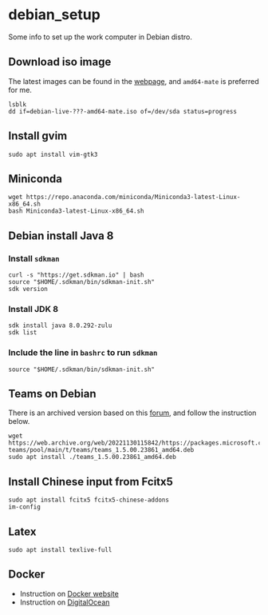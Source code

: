 # debian_setup

Some info to set up the work computer in Debian distro.

## Download iso image
The latest images can be found in the [webpage](https://cdimage.debian.org/cdimage/release/current-live/amd64/iso-hybrid/), and `amd64-mate` is preferred for me.
```
lsblk
dd if=debian-live-???-amd64-mate.iso of=/dev/sda status=progress
```
## Install gvim
```
sudo apt install vim-gtk3
```
## Miniconda
```
wget https://repo.anaconda.com/miniconda/Miniconda3-latest-Linux-x86_64.sh
bash Miniconda3-latest-Linux-x86_64.sh
```
## Debian install Java 8
### Install `sdkman`
```
curl -s "https://get.sdkman.io" | bash
source "$HOME/.sdkman/bin/sdkman-init.sh"
sdk version
```
### Install JDK 8
```
sdk install java 8.0.292-zulu
sdk list
```
### Include the line in `bashrc` to run `sdkman`
```
source "$HOME/.sdkman/bin/sdkman-init.sh"
```
## Teams on Debian
There is an archived version based on this [forum](https://askubuntu.com/questions/1457083/cant-download-microsoft-teams-deb-file), and follow the instruction below.
```
wget https://web.archive.org/web/20221130115842/https://packages.microsoft.com/repos/ms-teams/pool/main/t/teams/teams_1.5.00.23861_amd64.deb
sudo apt install ./teams_1.5.00.23861_amd64.deb 
```

## Install Chinese input from Fcitx5
```
sudo apt install fcitx5 fcitx5-chinese-addons
im-config
```
## Latex
```
sudo apt install texlive-full
```
## Docker
- Instruction on [Docker website](https://www.digitalocean.com/community/tutorials/how-to-install-and-use-docker-on-debian-10#step-2-executing-the-docker-command-without-sudo-optional)
- Instruction on [DigitalOcean](https://www.digitalocean.com/community/tutorials/how-to-install-and-use-docker-on-debian-10#step-2-executing-the-docker-command-without-sudo-optional) 
